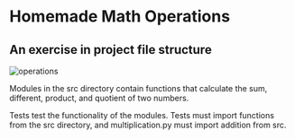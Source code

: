 # Homemade Math Operations
## An exercise in project file structure
![operations](https://www.basic-mathematics.com/images/basic-operations.png)

Modules in the src directory contain functions that calculate the sum, different, product, and quotient of two numbers. 

Tests test the functionality of the modules. Tests must import functions from the src directory, and multiplication.py must import addition from src.